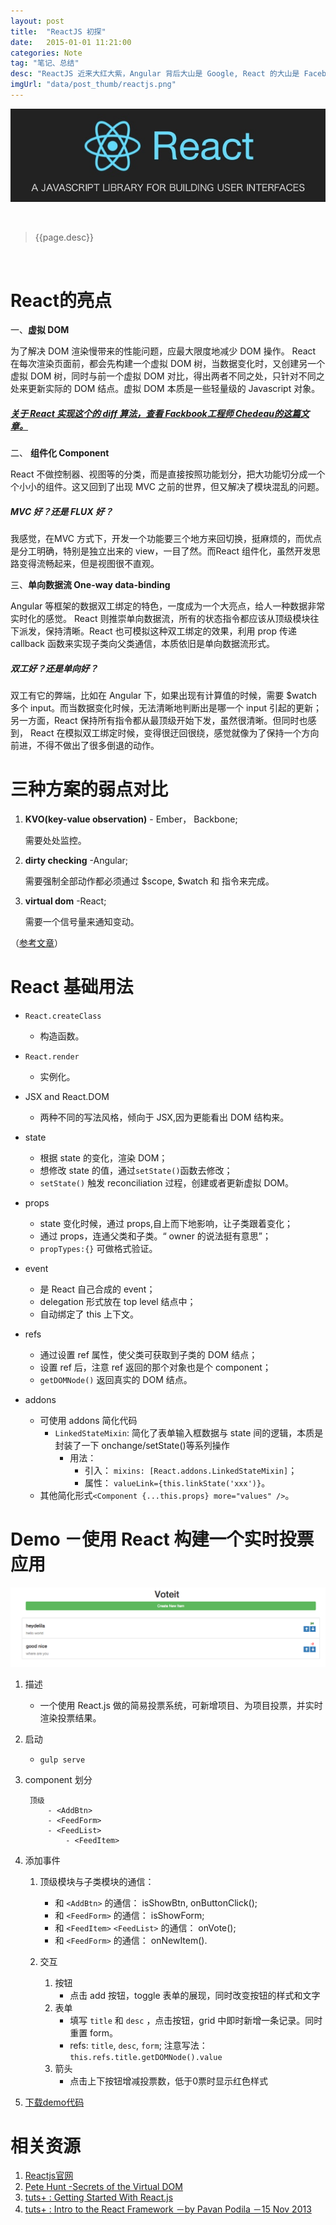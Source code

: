 ```yaml
---
layout: post
title:  "ReactJS 初探"
date:   2015-01-01 11:21:00
categories: Note
tag: "笔记、总结" 
desc: "ReactJS 近来大红大紫，Angular 背后大山是 Google, React 的大山是 Facebook,都是互联网大佬啊。于是我忍不住也来捣鼓捣鼓，它有哪些亮点呢？好用不？实用不？"
imgUrl: "data/post_thumb/reactjs.png"
---
```


![reactjs](/data/post_imgs/reactjs.png)


<br/>

> {{page.desc}}

<br/>

# React的亮点

一、**虚拟 DOM** 

为了解决 DOM 渲染慢带来的性能问题，应最大限度地减少 DOM 操作。 React 在每次渲染页面前，都会先构建一个虚拟 DOM 树，当数据变化时，又创建另一个虚拟 DOM 树，同时与前一个虚拟 DOM 对比，得出两者不同之处，只针对不同之处来更新实际的 DOM 结点。虚拟 DOM 本质是一些轻量级的 Javascript 对象。

##### <i class="fa fa-link"></i>  [关于 React 实现这个的 diff 算法，查看 Fackbook工程师 Chedeau的这篇文章。](http://calendar.perfplanet.com/2013/diff/) 

二、 **组件化 Component** 

React 不做控制器、视图等的分类，而是直接按照功能划分，把大功能切分成一个个小小的组件。这又回到了出现 MVC 之前的世界，但又解决了模块混乱的问题。 

##### <i class="fa fa-question-circle"></i> MVC 好？还是 FLUX 好？

我感觉，在MVC 方式下，开发一个功能要三个地方来回切换，挺麻烦的，而优点是分工明确，特别是独立出来的 view，一目了然。而React 组件化，虽然开发思路变得流畅起来，但是视图很不直观。

三、**单向数据流 One-way data-binding**

Angular 等框架的数据双工绑定的特色，一度成为一个大亮点，给人一种数据非常实时化的感觉。 React 则推崇单向数据流，所有的状态指令都应该从顶级模块往下派发，保持清晰。React 也可模拟这种双工绑定的效果，利用 prop 传递 callback 函数来实现子类向父类通信，本质依旧是单向数据流形式。

##### <i class="fa fa-question-circle"></i> 双工好？还是单向好？

双工有它的弊端，比如在 Angular 下，如果出现有计算值的时候，需要 $watch 多个 input。而当数据变化时候，无法清晰地判断出是哪一个 input 引起的更新；另一方面，React 保持所有指令都从最顶级开始下发，虽然很清晰。但同时也感到， React 在模拟双工绑定时候，变得很迂回很绕，感觉就像为了保持一个方向前进，不得不做出了很多倒退的动作。


# 三种方案的弱点对比 

1. **KVO(key-value observation)** - Ember， Backbone;

	需要处处监控。

2. **dirty checking** -Angular;

	需要强制全部动作都必须通过 $scope, $watch 和 指令来完成。

3. **virtual dom** -React;

	需要一个信号量来通知变动。
	
（[参考文章]()）

# React 基础用法

- `React.createClass` 
	- 构造函数。

- `React.render` 
	- 实例化。

- JSX and React.DOM
	- 两种不同的写法风格，倾向于 JSX,因为更能看出 DOM 结构来。

- state
	- 根据 state 的变化，渲染 DOM；
	- 想修改 state 的值，通过`setState()`函数去修改；
	- `setState()` 触发 reconciliation 过程，创建或者更新虚拟 DOM。

- props
	- state 变化时候，通过 props,自上而下地影响，让子类跟着变化；
	- 通过 props，连通父类和子类。“ owner 的说法挺有意思”；
	- `propTypes:{}` 可做格式验证。

- event
	- 是 React 自己合成的 event；
	- delegation 形式放在 top level 结点中；
	- 自动绑定了 this 上下文。

- refs
	- 通过设置 ref 属性，使父类可获取到子类的 DOM 结点；
	- 设置 ref 后，注意 ref 返回的那个对象也是个 component；
	- `getDOMNode()` 返回真实的 DOM 结点。

- addons
	- 可使用 addons 简化代码
		- `LinkedStateMixin`: 简化了表单输入框数据与 state 间的逻辑，本质是封装了一下 onchange/setState()等系列操作 
			- 用法：
				- 引入： `mixins: [React.addons.LinkedStateMixin]`；
				- 属性： `valueLink={this.linkState('xxx')}`。
	- 其他简化形式`<Component {...this.props} more="values" />`。



# Demo －使用 React 构建一个实时投票应用

![react-voting](/data/post_imgs/react-voting.png)

1. 描述
	- 一个使用 React.js 做的简易投票系统，可新增项目、为项目投票，并实时渲染投票结果。

2. 启动
	- `gulp serve`

3. component 划分

		顶级
			- <AddBtn>
			- <FeedForm>
			- <FeedList>
				- <FeedItem>

4. 添加事件
	1. 顶级模块与子类模块的通信：
		- 和 `<AddBtn>` 的通信： isShowBtn, onButtonClick();
		- 和 `<FeedForm>` 的通信： isShowForm;
		- 和 `<FeedItem>` `<FeedList>` 的通信： onVote();	
		- 和 `<FeedForm>` 的通信： onNewItem().

	2. 交互
		1. 按钮
			- 点击 add 按钮，toggle 表单的展现，同时改变按钮的样式和文字
		2. 表单
			- 填写 `title` 和 `desc` ，点击按钮，grid 中即时新增一条记录。同时重置 form。
			- refs: `title`, `desc`, `form`; 注意写法： `this.refs.title.getDOMNode().value`
		3. 箭头
			- 点击上下按钮增减投票数，低于0票时显示红色样式

5. [下载demo代码](https://github.com/heydelilah/exercises-FrontendFramework/tree/master/react-voteit)



# 相关资源

1. [Reactjs官网](https://facebook.github.io/react/)
2. [Pete Hunt -Secrets of the Virtual DOM](https://facebook.github.io/react/docs/videos.html#secrets-of-the-virtual-dom---mtnwest-js)
3. [tuts+ : Getting Started With React.js](https://code.tutsplus.com/courses/getting-started-with-reactjs/lessons/jsx-vs-reactdom)
4. [tuts+ : Intro to the React Framework －by Pavan Podila －15 Nov 2013](https://code.tutsplus.com/tutorials/intro-to-the-react-framework--net-35660)




